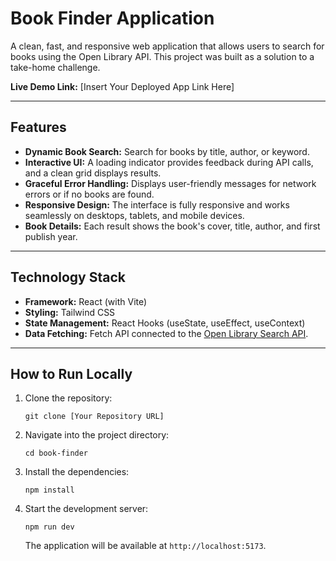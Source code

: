 # Book Finder Application

A clean, fast, and responsive web application that allows users to search for books using the Open Library API. This project was built as a solution to a take-home challenge.

**Live Demo Link:** [Insert Your Deployed App Link Here]

---

## Features

-   **Dynamic Book Search:** Search for books by title, author, or keyword.
-   **Interactive UI:** A loading indicator provides feedback during API calls, and a clean grid displays results.
-   **Graceful Error Handling:** Displays user-friendly messages for network errors or if no books are found.
-   **Responsive Design:** The interface is fully responsive and works seamlessly on desktops, tablets, and mobile devices.
-   **Book Details:** Each result shows the book's cover, title, author, and first publish year.

---

## Technology Stack

-   **Framework:** React (with Vite)
-   **Styling:** Tailwind CSS
-   **State Management:** React Hooks (useState, useEffect, useContext)
-   **Data Fetching:** Fetch API connected to the [Open Library Search API](https://openlibrary.org/dev/docs/api/search).

---

## How to Run Locally

1.  Clone the repository:
    ```
    git clone [Your Repository URL]
    ```
2.  Navigate into the project directory:
    ```
    cd book-finder
    ```
3.  Install the dependencies:
    ```
    npm install
    ```
4.  Start the development server:
    ```
    npm run dev
    ```
    The application will be available at `http://localhost:5173`.

